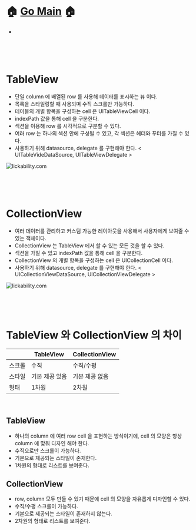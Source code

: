 # 🏠   [Go Main](https://github.com/Raccoon97/Swift/blob/main/README.md)   🏠
- []()


<br><br><br>

# TableView
- 단일 column 에 배열된 row 를 사용해 데이터를 표시하는 뷰 이다.
- 목록을 스타일링할 때 사용되며 수직 스크롤만 가능하다.
- 테이블의 개별 항목을 구성하는 cell 은 UITableViewCell 이다.
- indexPath 값을 통해 cell 을 구분한다.
- 섹션을 이용해 row 를 시각적으로 구분할 수 있다.
- 여러 row 는 하나의 섹션 안에 구성될 수 있고, 각 섹션은 헤더와 푸터를 가질 수 있다.
- 사용하기 위해 datasource, delegate 를 구현해야 한다. < UITableVideDataSource, UITableViewDelegate >

![lickability.com](https://user-images.githubusercontent.com/101554627/175514366-945d400f-d08e-4eab-adcb-d5b46ea13c1a.png)

<br><br><br>

# CollectionView
- 여러 데이터를 관리하고 커스텀 가능한 레이아웃을 사용해서 사용자에게 보여줄 수 있는 객체이다.
- CollectionView 는 TableView 에서 할 수 있는 모든 것을 할 수 있다.
- 섹션을 가질 수 있고 indexPath 값을 통해 cell 을 구분한다.
- CollectionView 의 개별 항목을 구성하는 cell 은 UICollectionCell 이다.
- 사용하기 위해 datasource, delegate 를 구현해야 한다. < UICollectionViewDataSource, UICollectionViewDelegate >

![lickability.com](https://user-images.githubusercontent.com/101554627/175514958-95e02ce1-3332-4992-b8fc-8a9ee96956b0.png)


<br><br><br>

# TableView 와 CollectionView 의 차이

||TableView|CollectionView|
|------|---|---|
|스크롤|수직|수직/수평|
|스타일|기본 제공 있음|기본 제공 없음|
|형태|1차원|2차원|

<br>

## TableView
- 하나의 column 에 여러 row cell 을 표현하는 방식이기에, cell 의 모양은 항상 column 에 맞춰 디자인 해야 한다.
- 수직으로만 스크롤이 가능하다.
- 기본으로 제공되는 스타일이 존재한다.
- 1차원의 형태로 리스트를 보여준다.

## CollectionView
- row, column 모두 만들 수 있기 때문에 cell 의 모양을 자유롭게 디자인할 수 있다.
- 수직/수평 스크롤이 가능하다.
- 기본으로 제공되는 스타일이 존재하지 않는다.
- 2차원의 형태로 리스트를 보여준다.


